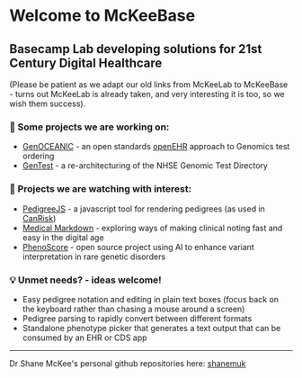 # Welcome to McKeeBase
## Basecamp Lab developing solutions for 21st Century Digital Healthcare
(Please be patient as we adapt our old links from McKeeLab to McKeeBase - turns out McKeeLab is already taken, and very interesting it is too, so we wish them success).

### 👩‍ Some projects we are working on:
* [GenOCEANIC](https://github.com/mckeelab/genoceanic) - an open standards [openEHR](https://openehr.org/) approach to Genomics test ordering
* [GenTest](https://github.com/mckeelab/test-dir-architecture) - a re-architecturing of the NHSE Genomic Test Directory

### 👀 Projects we are watching with interest:
* [PedigreeJS](https://github.com/CCGE-BOADICEA/pedigreejs) - a javascript tool for rendering pedigrees (as used in [CanRisk](https://canrisk.org/))
* [Medical Markdown](https://github.com/open-health-hub/medical-markdown) - exploring ways of making clinical noting fast and easy in the digital age
* [PhenoScore](https://github.com/ldingemans/PhenoScore) - open source project using AI to enhance variant interpretation in rare genetic disorders

### 💡 Unmet needs? - ideas welcome!
* Easy pedigree notation and editing in plain text boxes (focus back on the keyboard rather than chasing a mouse around a screen)
* Pedigree parsing to rapidly convert between different formats
* Standalone phenotype picker that generates a text output that can be consumed by an EHR or CDS app

---------
Dr Shane McKee's personal github repositories here: [shanemuk](http://github.com/shanemuk)
